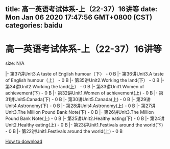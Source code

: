 
title: 高一英语考试体系-上（22-37）16讲等
date: Mon Jan 06 2020 17:47:56 GMT+0800 (CST)    
categories: baidu
---

# 高一英语考试体系-上（22-37）16讲等
size: N/A
 
 
|- 第37讲Unit3.A taste of English humour（下） - 0 B
|- 第36讲Unit3.A taste of English humour（上） - 0 B
|- 第35讲Unit2.Working the land(下） - 0 B
|- 第34讲Unit2.Working the land(上） - 0 B
|- 第33讲Unit1.Women of achievement(下) - 0 B
|- 第32讲Unit1.Women of achievement(上) - 0 B
|- 第31讲Unit5.Canada(下) - 0 B
|- 第30讲Unit5.Canada(上) - 0 B
|- 第29讲Unit4.Astronomy(下) - 0 B
|- 第28讲Unit4.Astronomy(上) - 0 B
|- 第27讲Unit3.The Million Pound Bank Note(下) - 0 B
|- 第26讲Unit3.The Million Pound Bank Note(上) - 0 B
|- 第25讲Unit2.Healthy eating(下) - 0 B
|- 第24讲Unit2.Healthy eating(上) - 0 B
|- 第23讲Unit1.Festivals around the world(下) - 0 B
|- 第22讲Unit1.Festivals around the world(上) - 0 B

[How to download](https://bpcam.bemobtrk.com/go/2ceec3aa-1ca2-46d6-b9ff-aaa5c184517c?jno=1078)